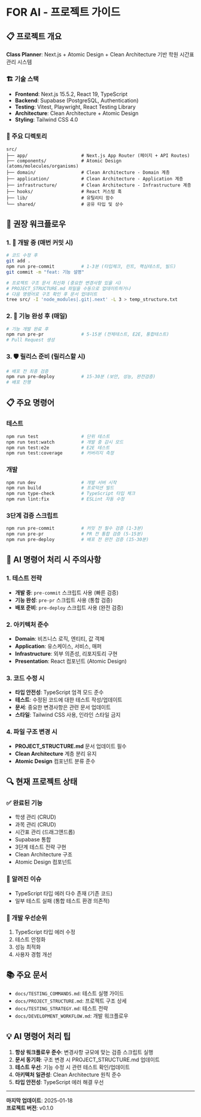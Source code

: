 # FOR AI - 프로젝트 가이드

## 📋 프로젝트 개요

**Class Planner**: Next.js + Atomic Design + Clean Architecture 기반 학원 시간표 관리 시스템

### 🏗️ 기술 스택

- **Frontend**: Next.js 15.5.2, React 19, TypeScript
- **Backend**: Supabase (PostgreSQL, Authentication)
- **Testing**: Vitest, Playwright, React Testing Library
- **Architecture**: Clean Architecture + Atomic Design
- **Styling**: Tailwind CSS 4.0

### 📁 주요 디렉토리

```
src/
├── app/                    # Next.js App Router (페이지 + API Routes)
├── components/             # Atomic Design (atoms/molecules/organisms)
├── domain/                 # Clean Architecture - Domain 계층
├── application/            # Clean Architecture - Application 계층
├── infrastructure/         # Clean Architecture - Infrastructure 계층
├── hooks/                  # React 커스텀 훅
├── lib/                    # 유틸리티 함수
└── shared/                 # 공유 타입 및 상수
```

## 🚀 권장 워크플로우

### 1. 🔄 **개발 중** (매번 커밋 시)

```bash
# 코드 수정 후
git add .
npm run pre-commit          # 1-3분 (타입체크, 린트, 핵심테스트, 빌드)
git commit -m "feat: 기능 설명"

# 프로젝트 구조 문서 최신화 (중요한 변경사항 있을 시)
# PROJECT_STRUCTURE.md 파일을 수동으로 업데이트하거나
# 다음 명령어로 구조 확인 후 문서 업데이트
tree src/ -I 'node_modules|.git|.next' -L 3 > temp_structure.txt
```

### 2. 🎯 **기능 완성 후** (매일)

```bash
# 기능 개발 완료 후
npm run pre-pr              # 5-15분 (전체테스트, E2E, 통합테스트)
# Pull Request 생성
```

### 3. 🛡️ **릴리스 준비** (릴리스할 시)

```bash
# 배포 전 최종 검증
npm run pre-deploy          # 15-30분 (보안, 성능, 완전검증)
# 배포 진행
```

## 📋 주요 명령어

### 테스트

```bash
npm run test                # 단위 테스트
npm run test:watch          # 개발 중 감시 모드
npm run test:e2e            # E2E 테스트
npm run test:coverage       # 커버리지 측정
```

### 개발

```bash
npm run dev                 # 개발 서버 시작
npm run build               # 프로덕션 빌드
npm run type-check          # TypeScript 타입 체크
npm run lint:fix            # ESLint 자동 수정
```

### 3단계 검증 스크립트

```bash
npm run pre-commit          # 커밋 전 필수 검증 (1-3분)
npm run pre-pr              # PR 전 통합 검증 (5-15분)
npm run pre-deploy          # 배포 전 완전 검증 (15-30분)
```

## 🎯 AI 명령어 처리 시 주의사항

### 1. **테스트 전략**

- **개발 중**: `pre-commit` 스크립트 사용 (빠른 검증)
- **기능 완성**: `pre-pr` 스크립트 사용 (통합 검증)
- **배포 준비**: `pre-deploy` 스크립트 사용 (완전 검증)

### 2. **아키텍처 준수**

- **Domain**: 비즈니스 로직, 엔티티, 값 객체
- **Application**: 유스케이스, 서비스, 매퍼
- **Infrastructure**: 외부 의존성, 리포지토리 구현
- **Presentation**: React 컴포넌트 (Atomic Design)

### 3. **코드 수정 시**

- **타입 안전성**: TypeScript 엄격 모드 준수
- **테스트**: 수정된 코드에 대한 테스트 작성/업데이트
- **문서**: 중요한 변경사항은 관련 문서 업데이트
- **스타일**: Tailwind CSS 사용, 인라인 스타일 금지

### 4. **파일 구조 변경 시**

- **PROJECT_STRUCTURE.md** 문서 업데이트 필수
- **Clean Architecture** 계층 분리 유지
- **Atomic Design** 컴포넌트 분류 준수

## 🔍 현재 프로젝트 상태

### ✅ 완료된 기능

- 학생 관리 (CRUD)
- 과목 관리 (CRUD)
- 시간표 관리 (드래그앤드롭)
- Supabase 통합
- 3단계 테스트 전략 구현
- Clean Architecture 구조
- Atomic Design 컴포넌트

### 📝 알려진 이슈

- TypeScript 타입 에러 다수 존재 (기존 코드)
- 일부 테스트 실패 (통합 테스트 환경 의존적)

### 🎯 개발 우선순위

1. TypeScript 타입 에러 수정
2. 테스트 안정화
3. 성능 최적화
4. 사용자 경험 개선

## 📚 주요 문서

- `docs/TESTING_COMMANDS.md`: 테스트 실행 가이드
- `docs/PROJECT_STRUCTURE.md`: 프로젝트 구조 상세
- `docs/TESTING_STRATEGY.md`: 테스트 전략
- `docs/DEVELOPMENT_WORKFLOW.md`: 개발 워크플로우

## 💡 AI 명령어 처리 팁

1. **항상 워크플로우 준수**: 변경사항 규모에 맞는 검증 스크립트 실행
2. **문서 동기화**: 구조 변경 시 PROJECT_STRUCTURE.md 업데이트
3. **테스트 우선**: 기능 수정 시 관련 테스트 확인/업데이트
4. **아키텍처 일관성**: Clean Architecture 원칙 준수
5. **타입 안전성**: TypeScript 에러 해결 우선

---

**마지막 업데이트**: 2025-01-18  
**프로젝트 버전**: v0.1.0
